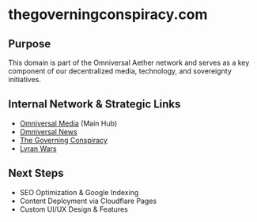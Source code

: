 # thegoverningconspiracy.com

## Purpose
This domain is part of the Omniversal Aether network and serves as a key component of our decentralized media, technology, and sovereignty initiatives.

## Internal Network & Strategic Links
- [Omniversal Media](https://omniversalmedia.net) (Main Hub)
- [Omniversal News](https://omniversal.news)
- [The Governing Conspiracy](https://thegoverningconspiracy.com)
- [Lyran Wars](https://lyranwars.com)

## Next Steps
- SEO Optimization & Google Indexing
- Content Deployment via Cloudflare Pages
- Custom UI/UX Design & Features
